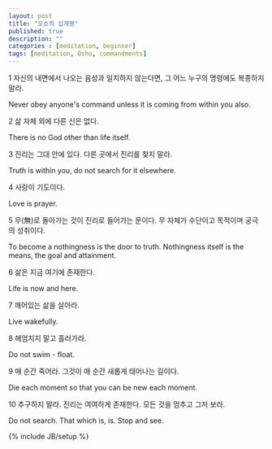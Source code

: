 ```yaml
---
layout: post
title: "오쇼의 십계명"
published: true
description: ""
categories : [meditation, beginner]
tags: [meditation, Osho, commandments]
---
```


1 자신의 내면에서 나오는 음성과 일치하지 않는다면, 그 어느 누구의 명령에도 복종하지 말라.

Never obey anyone's command unless it is coming from within you also.

2 삶 자체 외에 다른 신은 없다.

There is no God other than life itself. 

3 진리는 그대 안에 있다. 다른 곳에서 진리를 찾지 말라.

Truth is within you, do not search for it elsewhere.

4 사랑이 기도이다.

Love is prayer.

5 무(無)로 돌아가는 것이 진리로 들어가는 문이다. 
무 자체가 수단이고 목적이며 궁극의 성취이다.

To become a nothingness is the door to truth. 
Nothingness itself is the means, the goal and attainment.

6 삶은 지금 여기에 존재한다.

Life is now and here. 

7 깨어있는 삶을 살아라.

Live wakefully.

8 헤엄치지 말고 흘러가라.

Do not swim - float.

9 매 순간 죽어라. 
그것이 매 순간 새롭게 태어나는 길이다.

Die each moment 
so that you can be new each moment. 

10 추구하지 말라. 
진리는 여여하게 존재한다. 
모든 것을 멈추고 그저 보라.

Do not search. 
That which is, is.
Stop and see.

{% include JB/setup %}
